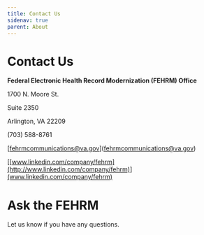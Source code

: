 ```yaml
---
title: Contact Us
sidenav: true
parent: About
---
```

# Contact Us

**Federal Electronic Health Record Modernization (FEHRM) Office**

1700 N. Moore St.

Suite 2350

Arlington, VA 22209

(703) 588-8761

[[fehrmcommunications@va.gov](mailto:fehrmcommunications@va.gov)](fehrmcommunications@va.gov)

[[www.linkedin.com/company/fehrm](http://www.linkedin.com/company/fehrm)](www.linkedin.com/company/fehrm)

# Ask the FEHRM

Let us know if you have any questions.

<!--StartForm-->

<div id="fehrm-ask-an-expert-form"></div>

<script src="https://touchpoints.app.cloud.gov/touchpoints/a4657bcd.js" defer></script>

<!--EndForm-->
